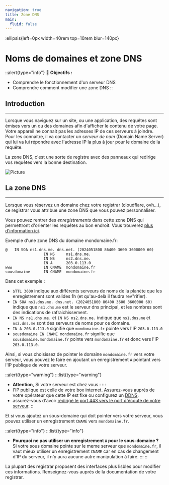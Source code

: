 ```yaml
---
navigation: true
title: Zone DNS
main:
  fluid: false
---
```

:ellipsis{left=0px width=40rem top=10rem blur=140px}
# Noms de domaines et zone DNS

::alert{type="info"}
🎯  __Objectifs :__
- Comprendre le fonctionnement d'un serveur DNS
- Comprendre comment modifier une zone DNS
::

## Introduction
---
Lorsque vous naviguez sur un site, ou une application, des requêtes sont émises vers un ou des domaines afin d'afficher le contenu de votre page. Votre appareil ne connait pas les adresses IP de ces serveurs à joindre. Pour les connaitre, il va contacter un _serveur de nom_ (Domain Name Server) qui lui va lui répondre avec l'adresse IP la plus à jour pour le domaine de la requête. 

La zone DNS, c'est une sorte de registre avec des panneaux qui redirige vos requêtes vers la bonne destination.

![Picture](/img/global/dns.svg)

## La zone DNS
---
Lorsque vous réservez un domaine chez votre registrar (cloudflare, ovh...), ce registrar vous attribue une zone DNS que vous pouvez personnaliser.

Vous pouvez rentrer des _enregistrements_ dans cette zone DNS qui permettront d'orienter les requêtes au bon endroit. Vous trouverez [plus d'information ici](https://help.ovhcloud.com/csm/fr-dns-servers-general-information?id=kb_article_view&sysparm_article=KB0051661).

Exemple d'une zone DNS du domaine mondomaine.fr:

```
@   IN SOA ns1.dns.me. dns.net. (2024051800 86400 3600 3600000 60)
                 IN NS     ns1.dns.me.
                 IN NS     ns2.dns.me.
                 IN A      203.0.113.0
www              IN CNAME  mondomaine.fr
sousdomaine      IN CNAME  mondomaine.fr
```

Dans cet exemple :

- `$TTL 3600` indique aux différents serveurs de noms de la planète que les enregistrement sont valides 1h (et qu'au-delà il faudra rev"rifier).
- `IN SOA ns1.dns.me. dns.net. (2024051800 86400 3600 3600000 60)` indique que `ns1.dns.me` est le serveur dns principal, et les nombres sont des indications de rafraichissement.
- `IN NS ns1.dns.me.` et `IN NS ns2.dns.me.` indique que `ns1.dns.me` et `ns2.dns.me` sont des serveurs de noms pour ce domaine.
- `IN A 203.0.113.0` signifie que `mondomaine.fr` pointe vers l'IP `203.0.113.0`
- `sousdomaine IN CNAME mondomaine.fr` signifie que `sousdomaine.mondomaine.fr` pointe vers `mondomaine.fr` et donc vers l'IP `203.0.113.0`.

Ainsi, si vous choisissez de pointer le domaine `mondomaine.fr` vers votre serveur, vous pouvez le faire en ajoutant un enregistrement `A` pointant vers l'IP publique de votre serveur.

::alert{type="warning"}
:::list{type="warning"}
- __Attention,__ Si votre serveur est chez vous :
:::
- l'IP publique est celle de votre box internet. Assurez-vous auprès de votre opérateur que cette IP est fixe ou configurez un [DDNS](https://aws.amazon.com/fr/what-is/dynamic-dns/).
- assurez-vous d'avoir [redirigé le port 443 vers le port d'écoute de votre serveur](/generalites/nat).
::

Et si vous ajoutez un sous-domaine qui doit pointer vers votre serveur, vous pouvez utiliser un enregistrement `CNAME` vers `mondomaine.fr`.

::alert{type="info"}
:::list{type="info"}
- __Pourquoi ne pas utiliser un enregistrement `A` pour le sous-domaine ?__ Si votre sous domaine pointe sur le meme serveur que `mondomaine.fr`, il vaut mieux utiliser un enregistrement `CNAME` car en cas de changement d'IP du serveur, il n'y aura aucune autre manipulation à faire.
:::
::

La plupart des registrar proposent des interfaces plus lisbles pour modifier ces informations. Renseignez-vous auprès de la documentation de votre registrar.
